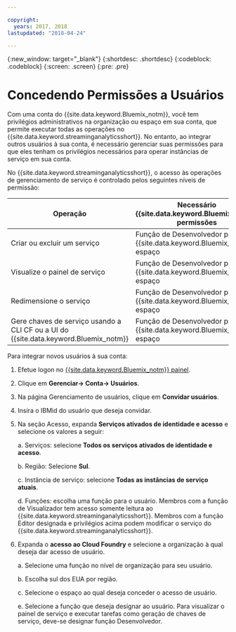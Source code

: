 ```yaml
---

copyright:
  years: 2017, 2018
lastupdated: "2018-04-24"

---
```


<!-- Attribute definitions -->
{:new_window: target="_blank"}
{:shortdesc: .shortdesc}
{:codeblock: .codeblock}
{:screen: .screen}
{:pre: .pre}

# Concedendo Permissões a Usuários

Com uma conta do {{site.data.keyword.Bluemix_notm}}, você tem privilégios administrativos na organização ou espaço
em sua conta, que permite executar todas as operações no {{site.data.keyword.streaminganalyticsshort}}. No entanto, ao
integrar outros usuários à sua conta, é necessário gerenciar suas permissões para que eles tenham os privilégios necessários
para operar instâncias de serviço em sua conta.

No {{site.data.keyword.streaminganalyticsshort}}, o acesso às operações de gerenciamento de serviço é controlado pelos
seguintes níveis de permissão:

| Operação | Necessário {{site.data.keyword.Bluemix_notm}} permissões | Permissões Necessárias do IAM |
|-----------|------------------------------|--------------------------|
| Criar ou excluir um serviço | Função de Desenvolvedor para o {{site.data.keyword.Bluemix_notm}} espaço | Nenhum |
| Visualize o painel de serviço | Função de Desenvolvedor para o {{site.data.keyword.Bluemix_notm}} espaço | Viewer e acima |
| Redimensione o serviço      | Função de Desenvolvedor para o {{site.data.keyword.Bluemix_notm}} espaço | Editor e acima |
| Gere chaves de serviço usando a CLI CF ou a UI do {{site.data.keyword.Bluemix_notm}} | Função de Desenvolvedor para o {{site.data.keyword.Bluemix_notm}} espaço | Nenhum |

Para integrar novos usuários à sua conta:

1.	Efetue logon no [{{site.data.keyword.Bluemix_notm}} painel](https://console.bluemix.net).

2.	Clique em **Gerenciar-> Conta-> Usuários**.

3.	Na página Gerenciamento de usuários, clique em **Convidar usuários**.

4.	Insira o IBMid do usuário que deseja convidar.

5.	Na seção Acesso, expanda **Serviços ativados de identidade e acesso** e selecione os valores a
seguir:

	a.	Serviços: selecione **Todos os serviços ativados de identidade e acesso**.

	b.	Região: Selecione **Sul**.

	c.	Instância de serviço: selecione **Todas as instâncias de serviço atuais**.

	d.	Funções: escolha uma função para o usuário. Membros com a função de Visualizador tem acesso somente leitura ao {{site.data.keyword.streaminganalyticsshort}}. 
Membros com a função Editor designada e privilégios acima podem modificar o serviço do
{{site.data.keyword.streaminganalyticsshort}}.

6.	Expanda o **acesso ao Cloud Foundry** e selecione a organização à qual deseja dar acesso de
usuário.

	a. Selecione uma função no nível de organização para seu usuário.

	b.	Escolha sul dos EUA por região.

	c.	Selecione o espaço ao qual deseja conceder o acesso de usuário.

	e.	Selecione a função que deseja designar ao usuário. Para visualizar o painel de serviço e executar tarefas como geração
de chaves de serviço, deve-se designar função Desenvolvedor.
